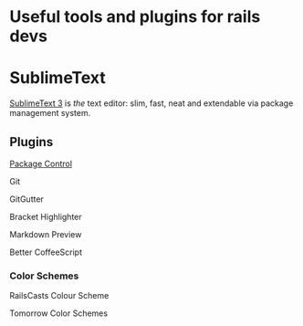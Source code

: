 Useful tools and plugins for rails devs
=============

# SublimeText

[SublimeText 3](http://www.sublimetext.com/3) is _the_ text editor: slim, fast, neat and extendable via package management system.

## Plugins

[Package Control](https://sublime.wbond.net/)

Git

GitGutter

Bracket Highlighter

Markdown Preview

Better Coffee​Script

### Color Schemes

RailsCasts Colour Scheme

Tomorrow Color Schemes
